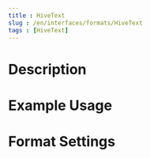 ```yaml
---
title : HiveText
slug : /en/interfaces/formats/HiveText
tags : [HiveText]
---
```


# Description

# Example Usage

# Format Settings